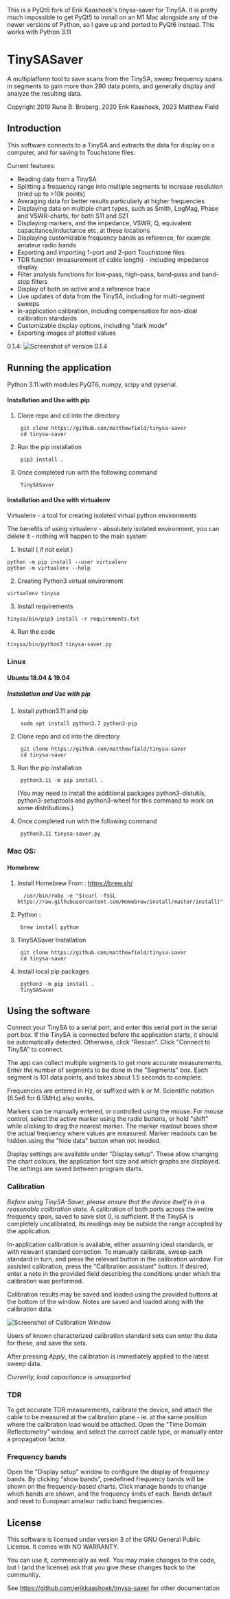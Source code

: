 This is a PyQt6 fork of Erik Kaashoek's tinysa-saver for TinySA. It is pretty much impossible to get PyQt5 to install on an M1 Mac alongside any of the newer versions of Python, so I gave up and ported to PyQt6 instead. This works with Python 3.11


TinySASaver
============
A multiplatform tool to save scans from the TinySA, sweep frequency spans in segments to gain more than
290 data points, and generally display and analyze the resulting data.

Copyright 2019 Rune B. Broberg, 2020 Erik Kaashoek, 2023 Matthew Field

## Introduction
This software connects to a TinySA and extracts the data for display on a computer, and for saving to Touchstone files.

Current features:
- Reading data from a TinySA
- Splitting a frequency range into multiple segments to increase resolution (tried up to >10k points)
- Averaging data for better results particularly at higher frequencies
- Displaying data on multiple chart types, such as Smith, LogMag, Phase and VSWR-charts, for both S11 and S21
- Displaying markers, and the impedance, VSWR, Q, equivalent capacitance/inductance etc. at these locations
- Displaying customizable frequency bands as reference, for example amateur radio bands
- Exporting and importing 1-port and 2-port Touchstone files
- TDR function (measurement of cable length) - including impedance display
- Filter analysis functions for low-pass, high-pass, band-pass and band-stop filters
- Display of both an active and a reference trace
- Live updates of data from the TinySA, including for multi-segment sweeps
- In-application calibration, including compensation for non-ideal calibration standards
- Customizable display options, including "dark mode"
- Exporting images of plotted values

0.1.4:
![Screenshot of version 0.1.4](https://i.imgur.com/ZoFsV2V.png)

## Running the application

Python 3.11 with modules PyQT6, numpy, scipy and pyserial.

#### Installation and Use with pip

1. Clone repo and cd into the directory

        git clone https://github.com/matthewfield/tinysa-saver
        cd tinysa-saver

3. Run the pip installation

        pip3 install .

4. Once completed run with the following command

        TinySASaver
	
	
#### Installation and Use with virtualenv
Virtualenv - a tool for creating isolated 
virtual python environments

The benefits of using virtualenv - absolutely isolated environment, 
you can delete it - nothing will happen to the main system

1. Install ( if not exist ) 
```
python -m pip install --user virtualenv
python -m virtualenv --help
```

2. Creating Python3 virtual environment 
```
virtualenv tinysa
```

3. Install requirements
```
tinysa/bin/pip3 install -r requirements.txt
```

4. Run the code
```
tinysa/bin/python3 tinysa-saver.py
```

	
	

### Linux
#### Ubuntu 18.04 & 19.04
##### Installation and Use with pip
1. Install python3.11 and pip

        sudo apt install python3.7 python3-pip

3. Clone repo and cd into the directory 
		
        git clone https://github.com/matthewfield/tinysa-saver
        cd tinysa-saver

4. Run the pip installation

        python3.11 -m pip install .
    
    (You may need to install the additional packages python3-distutils, python3-setuptools and python3-wheel for this command to work on some distributions.)
    
5. Once completed run with the following command

        python3.11 tinysa-saver.py
    
    
### Mac OS:
#### Homebrew
1. Install Homebrew
		From : https://brew.sh/

	     /usr/bin/ruby -e "$(curl -fsSL https://raw.githubusercontent.com/Homebrew/install/master/install)"

2. Python :

        brew install python

3. TinySASaver Installation

        git clone https://github.com/matthewfield/tinysa-saver
        cd tinysa-saver
        
4. Install local pip packages

        python3 -m pip install .
        TinySASaver

## Using the software

Connect your TinySA to a serial port, and enter this serial port in the serial port box.  If the TinySA is
connected before the application starts, it should be automatically detected. Otherwise, click "Rescan". Click
"Connect to TinySA" to connect.

The app can collect multiple segments to get more accurate measurements. Enter the number of segments to be done in the
"Segments" box. Each segment is 101 data points, and takes about 1.5 seconds to complete.

Frequencies are entered in Hz, or suffixed with k or M.  Scientific notation (6.5e6 for 6.5MHz) also works.

Markers can be manually entered, or controlled using the mouse. For mouse control, select the active marker using the
radio buttons, or hold "shift" while clicking to drag the nearest marker. The marker readout boxes show the actual
frequency where values are measured.  Marker readouts can be hidden using the "hide data" button when not needed.

Display settings are available under "Display setup". These allow changing the chart colours, the application font size
and which graphs are displayed.  The settings are saved between program starts.

### Calibration
_Before using TinySA-Saver, please ensure that the device itself is in a reasonable calibration state._ A calibration
of both ports across the entire frequency span, saved to save slot 0, is sufficient.  If the TinySA is completely
uncalibrated, its readings may be outside the range accepted by the application.

In-application calibration is available, either assuming ideal standards, or with relevant standard correction. To
manually calibrate, sweep each standard in turn, and press the relevant button in the calibration window. For assisted
calibration, press the "Calibration assistant" button.  If desired, enter a note in the provided field describing the
conditions under which the calibration was performed.

Calibration results may be saved and loaded using the provided buttons at the bottom of the window.  Notes are saved
and loaded along with the calibration data.

![Screenshot of Calibration Window](https://i.imgur.com/p94cxOX.png)

Users of known characterized calibration standard sets can enter the data for these, and save the sets.

After pressing _Apply_, the calibration is immediately applied to the latest sweep data.

_Currently, load capacitance is unsupported_

### TDR
To get accurate TDR measurements, calibrate the device, and attach the cable to be measured at the calibration plane -
ie. at the same position where the calibration load would be attached.  Open the "Time Domain Reflectometry" window, and
select the correct cable type, or manually enter a propagation factor.

### Frequency bands
Open the "Display setup" window to configure the display of frequency bands. By clicking "show bands", predefined
frequency bands will be shown on the frequency-based charts.  Click manage bands to change which bands are shown, and
the frequency limits of each.  Bands default and reset to European amateur radio band frequencies.

## License
This software is licensed under version 3 of the GNU General Public License. It comes with NO WARRANTY.

You can use it, commercially as well. You may make changes to the code, but I (and the license) ask that you give these
changes back to the community.

See https://github.com/erikkaashoek/tinysa-saver for other documentation
